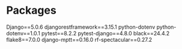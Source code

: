 # Packages

Django==5.0.6
djangorestframework==3.15.1
python-dotenv
python-dotenv==1.0.1
pytest==8.2.2
pytest-django==4.8.0
black==24.4.2
flake8==7.0.0
django-mptt==0.16.0
rf-spectacular==0.27.2